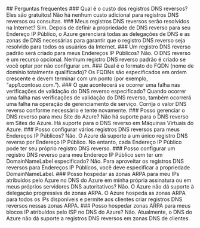 <BR>
## Perguntas frequentes 
### Qual é o custo dos registros DNS reversos?
Eles são gratuitos! Não há nenhum custo adicional para registros DNS reversos ou consultas.
### Meus registros DNS reversos serão resolvidos na Internet?
Sim. Depois de definir a propriedade de DNS reverso para seu Endereço IP Público, o Azure gerenciará todas as delegações de DNS e as zonas de DNS necessárias para garantir que o registro DNS reverso seja resolvido para todos os usuários da Internet.
### Um registro DNS reverso padrão será criado para meus Endereços IP Públicos?
Não. O DNS reverso é um recurso opcional. Nenhum registro DNS reverso padrão é criado se você optar por não configurar um.
### Qual é o formato do FQDN (nome de domínio totalmente qualificado)?
Os FQDNs são especificados em ordem crescente e devem terminar com um ponto (por exemplo, “app1.contoso.com.”).
### O que acontecerá se ocorrer uma falha nas verificações de validação do DNS reverso especificado?
Quando ocorrer uma falha nas verificações de validação do DNS reverso, também ocorrerá uma falha na operação de gerenciamento de serviço. Corrija o valor DNS reverso conforme necessário e tente novamente.
### Posso gerenciar o DNS reverso para meu Site do Azure?
Não há suporte para o DNS reverso em Sites do Azure. Há suporte para o DNS reverso em Máquinas Virtuais do Azure.
### Posso configurar vários registros DNS reversos para meus Endereços IP Públicos?
Não. O Azure dá suporte a um único registro DNS reverso por Endereço IP Público. No entanto, cada Endereço IP Público pode ter seu próprio registro DNS reverso.
### Posso configurar um registro DNS reverso para meu Endereço IP Público sem ter um DomainNameLabel especificado?
Não. Para aproveitar os registros DNS reversos para Endereços IP Públicos, você deve especificar a propriedade DomainNameLabel.
### Posso hospedar as zonas ARPA para meu IPs atribuídos pelo Azure no DNS do Azure em minha própria assinatura ou em meus próprios servidores DNS autoritativos?
Não. O Azure não dá suporte à delegação progressiva de zonas ARPA. O Azure hospeda as zonas ARPA para todos os IPs disponíveis e permite aos clientes criar registros DNS reversos nessas zonas ARPA.
### Posso hospedar zonas ARPA para meus blocos IP atribuídos pelo ISP no DNS do Azure?
Não. Atualmente, o DNS do Azure não dá suporte a registros DNS reversos em zonas DNS de clientes.

<!---HONumber=AcomDC_0316_2016-->